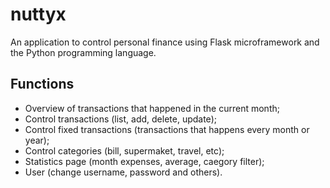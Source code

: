 # nuttyx

An application to control personal finance using Flask microframework and
the Python programming language.

## Functions

* Overview of transactions that happened in the current month;
* Control transactions (list, add, delete, update);
* Control fixed transactions (transactions that happens every month or year);
* Control categories (bill, supermaket, travel, etc);
* Statistics page (month expenses, average, caegory filter);
* User (change username, password and others).
